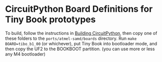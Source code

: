 # CircuitPython Board Definitions for Tiny Book prototypes

To build, follow the instructions in [Building CircuitPython](https://learn.adafruit.com/building-circuitpython?view=all), then copy one of these folders to the `ports/atmel-samd/boards` directory. Run `make BOARD=tibo_b1_00` (or whichever), put Tiny Book into bootloader mode, and then copy the UF2 to the BOOKBOOT partition. (you can use more or less any M4 bootloader)
